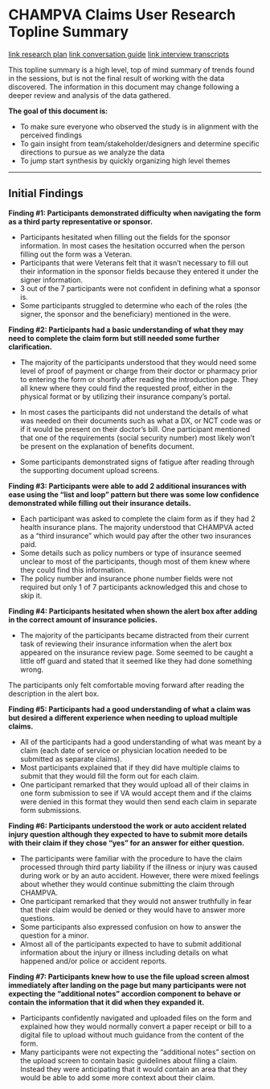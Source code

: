 
# CHAMPVA Claims User Research Topline Summary
[link research plan](https://github.com/department-of-veterans-affairs/va.gov-team/blob/master/products/health-care/champva/10-7959a/user-research/Research-Plan-for-Integrated-Veteran-Care-(IVC)-Team%2C-Form-10-7959a%2C-August-1st.md)
[link conversation guide](https://github.com/department-of-veterans-affairs/va.gov-team/blob/master/products/health-care/champva/10-7959a/user-research/Conversation-Guide-for-Integrated-Veteran-Care-(IVC)-Team%2C-Form-10-7959a%2C-August-1st.md)
[link interview transcripts]()



This topline summary is a high level, top of mind summary of trends found in the sessions, but is not the final result of working with the data discovered. The information in this document may change following a deeper review and analysis of the data gathered. 

**The goal of this document is:**
 - To make sure everyone who observed the study is in alignment with the perceived findings
 - To gain insight from team/stakeholder/designers and determine specific directions to pursue as we analyze the data
 - To jump start synthesis by quickly organizing high level themes 

---
  
## Initial Findings


**Finding #1: Participants demonstrated difficulty when navigating the form as a third party representative or sponsor.**

- Participants hesitated when filling out the fields for the sponsor information. In most cases the hesitation occurred when the person filling out the form was a Veteran.
- Participants that were Veterans felt that it wasn’t necessary to fill out their information in the sponsor fields because they entered it under the signer information. 
- 3 out of the 7 participants were not confident in defining what a sponsor is. 
- Some participants struggled to determine who each of the roles (the signer, the sponsor and the beneficiary) mentioned in the were.



**Finding #2: Participants had a basic understanding of what they may need to complete the claim form but still needed some further clarification.**

- The majority of the participants understood that they would need some level of proof of payment or charge from their doctor or pharmacy prior to entering the form or shortly after reading the introduction page. They all knew where they could find the requested proof, either in the physical format or by utilizing their insurance company’s portal.

- In most cases the participants did not understand the details of what was needed on their documents such as what a DX, or NCT code was or if it would be present on their doctor’s bill. One participant mentioned that one of the requirements (social security number) most likely won’t be present on the explanation of benefits document.

- Some participants demonstrated signs of fatigue after reading through the supporting document upload screens.


**Finding #3:  Participants were able to add 2 additional insurances with ease using the “list and loop” pattern but there was some low confidence demonstrated while filling out their insurance details.**

- Each participant was asked to complete the claim form as if they had 2 health insurance plans. The majority understood that CHAMPVA acted as a “third insurance” which would pay after the other two insurances paid.
- Some details such as policy numbers or type of insurance seemed unclear to most of the participants, though most of them knew where they could find this information.   
- The policy number and insurance phone number fields were not required but only 1 of 7 participants acknowledged this and chose to skip it. 


**Finding #4: Participants hesitated when shown the alert box after adding in the correct amount of insurance policies.**
- The majority of the participants became distracted from their current task of reviewing their insurance information when the alert box appeared on the insurance review page.
Some seemed to be caught a little off guard and stated that it seemed like they had done something wrong. 

The participants only felt comfortable moving forward after reading the description in the alert box.

**Finding #5: Participants had a good understanding of what a claim was but desired a different experience when needing to upload multiple claims.**
- All of the participants had a good understanding of what was meant by a claim (each date of service or physician location needed to be submitted as separate claims).
- Most participants explained that if they did have multiple claims to submit that they would fill the form out for each claim.
- One participant remarked that they would upload all of their claims in one form submission to see if VA would accept them and if the claims were denied in this format they would then send each claim in separate form submissions. 


**Finding #6: Participants understood the work or auto accident related injury question although they expected to have to submit more details with their claim if they chose “yes” for an answer for either question.**
- The participants were familiar with the procedure to have the claim processed through third party liability if the illness or injury was caused during work or by an auto accident. However, there were mixed feelings about whether they would continue submitting the claim through CHAMPVA.
- One participant remarked that they would not answer truthfully in fear that their claim would be denied or they would have to answer more questions.
- Some participants also expressed confusion on how to answer the question for a minor. 
- Almost all of the participants expected to have to submit additional information about the injury or illness including details on what happened and/or police or accident reports. 

**Finding #7: Participants knew how to use the file upload screen almost immediately after landing on the page but many participants were not expecting the “additional notes” accordion component to behave or contain the information that it did when they expanded it.**
- Participants confidently navigated and uploaded files on the form and explained how they would normally convert a paper receipt or bill to a digital file to upload without much guidance from the content of the form.
-  Many participants were not expecting the “additional notes” section on the upload screen to contain basic guidelines about filing a claim. Instead they were anticipating that it would contain an area that they would be able to add some more context about their claim.

